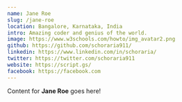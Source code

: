 ```yaml
---
name: Jane Roe
slug: /jane-roe
location: Bangalore, Karnataka, India
intro: Amazing coder and genius of the world.
image: https://www.w3schools.com/howto/img_avatar2.png
github: https://github.com/schoraria911/
linkedin: https://www.linkedin.com/in/schoraria/
twitter: https://twitter.com/schoraria911
website: https://script.gs/
facebook: https://facebook.com
---
```


Content for **Jane Roe** goes here!